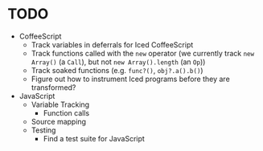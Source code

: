 # TODO

* CoffeeScript
    * Track variables in deferrals for Iced CoffeeScript
    * Track functions called with the `new` operator (we currently track `new Array()` (a `Call`), but not `new Array().length` (an `Op`))
    * Track soaked functions (e.g. `func?()`, `obj?.a().b()`)
    * Figure out how to instrument Iced programs before they are transformed?
* JavaScript
    * Variable Tracking
        * Function calls
    * Source mapping
    * Testing
        * Find a test suite for JavaScript

